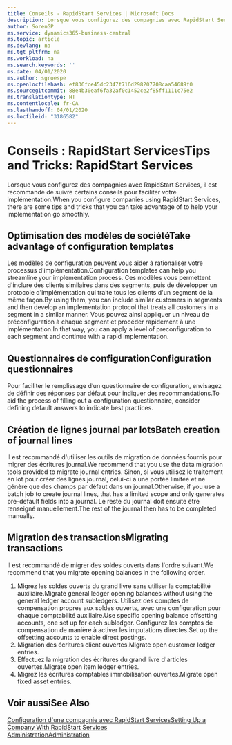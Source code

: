 ```yaml
---
title: Conseils - RapidStart Services | Microsoft Docs
description: Lorsque vous configurez des compagnies avec RapidStart Services, il est recommandé de suivre certains conseils pour faciliter votre implémentation.
author: SorenGP
ms.service: dynamics365-business-central
ms.topic: article
ms.devlang: na
ms.tgt_pltfrm: na
ms.workload: na
ms.search.keywords: ''
ms.date: 04/01/2020
ms.author: sgroespe
ms.openlocfilehash: ef836fce45dc2347f716d298207708caa54689f0
ms.sourcegitcommit: 88e4b30eaf6fa32af0c1452ce2f85ff1111c75e2
ms.translationtype: HT
ms.contentlocale: fr-CA
ms.lasthandoff: 04/01/2020
ms.locfileid: "3186582"
---
```

# <a name="tips-and-tricks-rapidstart-services"></a><span data-ttu-id="1fa17-103">Conseils : RapidStart Services</span><span class="sxs-lookup"><span data-stu-id="1fa17-103">Tips and Tricks: RapidStart Services</span></span>
<span data-ttu-id="1fa17-104">Lorsque vous configurez des compagnies avec RapidStart Services, il est recommandé de suivre certains conseils pour faciliter votre implémentation.</span><span class="sxs-lookup"><span data-stu-id="1fa17-104">When you configure companies using RapidStart Services, there are some tips and tricks that you can take advantage of to help your implementation go smoothly.</span></span>  

## <a name="take-advantage-of-configuration-templates"></a><span data-ttu-id="1fa17-105">Optimisation des modèles de société</span><span class="sxs-lookup"><span data-stu-id="1fa17-105">Take advantage of configuration templates</span></span>  
<span data-ttu-id="1fa17-106">Les modèles de configuration peuvent vous aider à rationaliser votre processus d’implémentation.</span><span class="sxs-lookup"><span data-stu-id="1fa17-106">Configuration templates can help you streamline your implementation process.</span></span> <span data-ttu-id="1fa17-107">Ces modèles vous permettent d'inclure des clients similaires dans des segments, puis de développer un protocole d'implémentation qui traite tous les clients d'un segment de la même façon.</span><span class="sxs-lookup"><span data-stu-id="1fa17-107">By using them, you can include similar customers in segments and then develop an implementation protocol that treats all customers in a segment in a similar manner.</span></span> <span data-ttu-id="1fa17-108">Vous pouvez ainsi appliquer un niveau de préconfiguration à chaque segment et procéder rapidement à une implémentation.</span><span class="sxs-lookup"><span data-stu-id="1fa17-108">In that way, you can apply a level of preconfiguration to each segment and continue with a rapid implementation.</span></span>  

## <a name="configuration-questionnaires"></a><span data-ttu-id="1fa17-109">Questionnaires de configuration</span><span class="sxs-lookup"><span data-stu-id="1fa17-109">Configuration questionnaires</span></span>  
<span data-ttu-id="1fa17-110">Pour faciliter le remplissage d’un questionnaire de configuration, envisagez de définir des réponses par défaut pour indiquer des recommandations.</span><span class="sxs-lookup"><span data-stu-id="1fa17-110">To aid the process of filling out a configuration questionnaire, consider defining default answers to indicate best practices.</span></span>  

## <a name="batch-creation-of-journal-lines"></a><span data-ttu-id="1fa17-111">Création de lignes journal par lots</span><span class="sxs-lookup"><span data-stu-id="1fa17-111">Batch creation of journal lines</span></span>  
<span data-ttu-id="1fa17-112">Il est recommandé d'utiliser les outils de migration de données fournis pour migrer des écritures journal.</span><span class="sxs-lookup"><span data-stu-id="1fa17-112">We recommend that you use the data migration tools provided to migrate journal entries.</span></span> <span data-ttu-id="1fa17-113">Sinon, si vous utilisez le traitement en lot pour créer des lignes journal, celui-ci a une portée limitée et ne génère que des champs par défaut dans un journal.</span><span class="sxs-lookup"><span data-stu-id="1fa17-113">Otherwise, if you use a batch job to create journal lines, that has a limited scope and only generates pre-default fields into a journal.</span></span> <span data-ttu-id="1fa17-114">Le reste du journal doit ensuite être renseigné manuellement.</span><span class="sxs-lookup"><span data-stu-id="1fa17-114">The rest of the journal then has to be completed manually.</span></span>  

## <a name="migrating-transactions"></a><span data-ttu-id="1fa17-115">Migration des transactions</span><span class="sxs-lookup"><span data-stu-id="1fa17-115">Migrating transactions</span></span>  
<span data-ttu-id="1fa17-116">Il est recommandé de migrer des soldes ouverts dans l'ordre suivant.</span><span class="sxs-lookup"><span data-stu-id="1fa17-116">We recommend that you migrate opening balances in the following order.</span></span> <!--Be aware that you cannot insert ledger entries directly. Instead you must use journals to post the journal lines--> 

1.  <span data-ttu-id="1fa17-117">Migrez les soldes ouverts du grand livre sans utiliser la comptabilité auxiliaire.</span><span class="sxs-lookup"><span data-stu-id="1fa17-117">Migrate general ledger opening balances without using the general ledger account subledgers.</span></span> <span data-ttu-id="1fa17-118">Utilisez des comptes de compensation propres aux soldes ouverts, avec une configuration pour chaque comptabilité auxiliaire.</span><span class="sxs-lookup"><span data-stu-id="1fa17-118">Use specific opening balance offsetting accounts, one set up for each subledger.</span></span> <span data-ttu-id="1fa17-119">Configurez les comptes de compensation de manière à activer les imputations directes.</span><span class="sxs-lookup"><span data-stu-id="1fa17-119">Set up the offsetting accounts to enable direct postings.</span></span>  
2.  <span data-ttu-id="1fa17-120">Migration des écritures client ouvertes.</span><span class="sxs-lookup"><span data-stu-id="1fa17-120">Migrate open customer ledger entries.</span></span>  <!--work on these-->
3.  <span data-ttu-id="1fa17-121">Effectuez la migration des écritures du grand livre d'articles ouvertes.</span><span class="sxs-lookup"><span data-stu-id="1fa17-121">Migrate open item ledger entries.</span></span>  
4.  <span data-ttu-id="1fa17-122">Migrez les écritures comptables immobilisation ouvertes.</span><span class="sxs-lookup"><span data-stu-id="1fa17-122">Migrate open fixed asset entries.</span></span>  

## <a name="see-also"></a><span data-ttu-id="1fa17-123">Voir aussi</span><span class="sxs-lookup"><span data-stu-id="1fa17-123">See Also</span></span>  
[<span data-ttu-id="1fa17-124">Configuration d'une compagnie avec RapidStart Services</span><span class="sxs-lookup"><span data-stu-id="1fa17-124">Setting Up a Company With RapidStart Services</span></span>](admin-set-up-a-company-with-rapidstart.md)  
[<span data-ttu-id="1fa17-125">Administration</span><span class="sxs-lookup"><span data-stu-id="1fa17-125">Administration</span></span>](admin-setup-and-administration.md)
